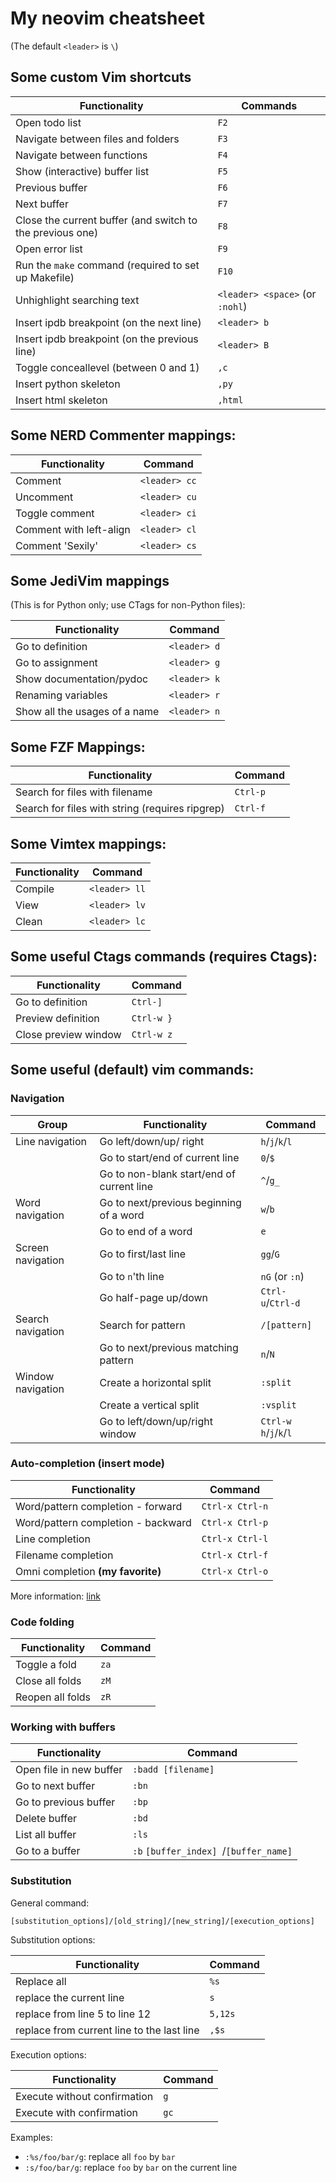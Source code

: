 # My neovim cheatsheet

(The default `<leader>` is `\`)

## Some custom Vim shortcuts

| Functionality                                             | Commands                        |
|-----------------------------------------------------------|---------------------------------|
| Open todo list                                            | `F2`                            |
| Navigate between files and folders                        | `F3`                            |
| Navigate between functions                                | `F4`                            |
| Show (interactive) buffer list                            | `F5`                            |
| Previous buffer                                           | `F6`                            |
| Next buffer                                               | `F7`                            |
| Close the current buffer (and switch to the previous one) | `F8`                            |
| Open error list                                           | `F9`                            |
| Run the `make` command (required to set up Makefile)      | `F10`                           |
| Unhighlight searching text                                | `<leader> <space>` (or `:nohl`) |
| Insert ipdb breakpoint (on the next line)                 | `<leader> b`                    |
| Insert ipdb breakpoint (on the previous line)             | `<leader> B`                    |
| Toggle conceallevel (between 0 and 1)                     | `,c`                            |
| Insert python skeleton                                    | `,py`                           |
| Insert html skeleton                                      | `,html`                         |

## Some NERD Commenter mappings:

| Functionality           | Command       |
| ----------------------- | ------------- |
| Comment                 | `<leader> cc` |
| Uncomment               | `<leader> cu` |
| Toggle comment          | `<leader> ci` |
| Comment with left-align | `<leader> cl` |
| Comment 'Sexily'        | `<leader> cs` |

## Some JediVim mappings

(This is for Python only; use CTags for non-Python files):

| Functionality                 | Command      |
|-------------------------------|--------------|
| Go to definition              | `<leader> d` |
| Go to assignment              | `<leader> g` |
| Show documentation/pydoc      | `<leader> k` |
| Renaming variables            | `<leader> r` |
| Show all the usages of a name | `<leader> n` |

## Some FZF Mappings:

| Functionality                                   | Command  |
| ----------------------------------------------- | -------- |
| Search for files with filename                  | `Ctrl-p` |
| Search for files with string (requires ripgrep) | `Ctrl-f` |

## Some Vimtex mappings:

| Functionality | Command       |
| ------------- | ------------- |
| Compile       | `<leader> ll` |
| View          | `<leader> lv` |
| Clean         | `<leader> lc` |

## Some useful Ctags commands (requires Ctags):

| Functionality        | Command    |
| -------------------- | ---------- |
| Go to definition     | `Ctrl-]`   |
| Preview definition   | `Ctrl-w }` |
| Close preview window | `Ctrl-w z` |

## Some useful (default) vim commands:

### Navigation

| Group             | Functionality                             | Command                  |
|-------------------|-------------------------------------------|--------------------------|
| Line navigation   | Go left/down/up/ right                    | `h`/`j`/`k`/`l`          |
|                   | Go to start/end of current line           | `0`/`$`                  |
|                   | Go to non-blank start/end of current line | `^`/`g_`                 |
| Word navigation   | Go to next/previous beginning of a word   | `w`/`b`                  |
|                   | Go to end of a word                       | `e`                      |
| Screen navigation | Go to first/last line                     | `gg`/`G`                 |
|                   | Go to `n`'th line                         | `nG` (or `:n`)           |
|                   | Go half-page up/down                      | `Ctrl-u`/`Ctrl-d`        |
| Search navigation | Search for pattern                        | `/[pattern]`             |
|                   | Go to next/previous matching pattern      | `n`/`N`                  |
| Window navigation | Create a horizontal split                 | `:split`                 |
|                   | Create a vertical split                   | `:vsplit`                |
|                   | Go to left/down/up/right window           | `Ctrl-w` `h`/`j`/`k`/`l` |

### Auto-completion (insert mode)
| Functionality                      | Command         |
|------------------------------------|-----------------|
| Word/pattern completion - forward  | `Ctrl-x Ctrl-n` |
| Word/pattern completion - backward | `Ctrl-x Ctrl-p` |
| Line completion                    | `Ctrl-x Ctrl-l` |
| Filename completion                | `Ctrl-x Ctrl-f` |
| Omni completion **(my favorite)**  | `Ctrl-x Ctrl-o` |

More information: [link](https://www.thegeekstuff.com/2009/01/vi-and-vim-editor-5-awesome-examples-for-automatic-word-completion-using-ctrl-x-magic/)

### Code folding

| Functionality    | Command |
|------------------|---------|
| Toggle a fold    | `za`    |
| Close all folds  | `zM`    |
| Reopen all folds | `zR`    |

### Working with buffers

| Functionality           | Command                                |
|-------------------------|----------------------------------------|
| Open file in new buffer | `:badd [filename]`                     |
| Go to next buffer       | `:bn`                                  |
| Go to previous buffer   | `:bp`                                  |
| Delete buffer           | `:bd`                                  |
| List all buffer         | `:ls`                                  |
| Go to a buffer          | `:b` `[buffer_index] `/`[buffer_name]` |

### Substitution

General command:

`[substitution_options]/[old_string]/[new_string]/[execution_options]`

Substitution options:

| Functionality                              | Command |
|--------------------------------------------|---------|
| Replace all                                | `%s`    |
| replace the current line                   | `s`     |
| replace from line 5 to line 12             | `5,12s` |
| replace from current line to the last line | `,$s`   |

Execution options:

| Functionality                | Command |
|------------------------------|---------|
| Execute without confirmation | `g`     |
| Execute with confirmation    | `gc`    |

Examples:

- `:%s/foo/bar/g`: replace all `foo` by `bar`
- `:s/foo/bar/g`:  replace `foo` by `bar` on the current line
